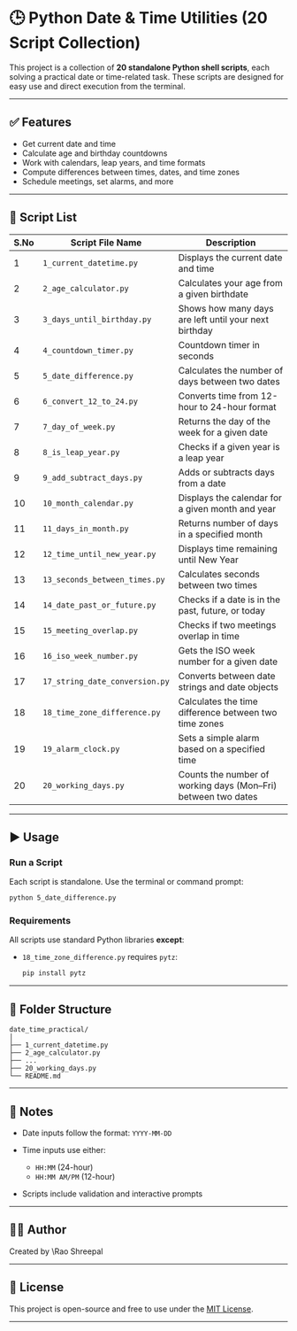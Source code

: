 
# 🕒 Python Date & Time Utilities (20 Script Collection)

This project is a collection of **20 standalone Python shell scripts**, each solving a practical date or time-related task. These scripts are designed for easy use and direct execution from the terminal.

---

## ✅ Features

- Get current date and time
- Calculate age and birthday countdowns
- Work with calendars, leap years, and time formats
- Compute differences between times, dates, and time zones
- Schedule meetings, set alarms, and more

---

## 📁 Script List

| S.No | Script File Name              | Description |
|------|-------------------------------|-------------|
| 1    | `1_current_datetime.py`       | Displays the current date and time |
| 2    | `2_age_calculator.py`         | Calculates your age from a given birthdate |
| 3    | `3_days_until_birthday.py`    | Shows how many days are left until your next birthday |
| 4    | `4_countdown_timer.py`        | Countdown timer in seconds |
| 5    | `5_date_difference.py`        | Calculates the number of days between two dates |
| 6    | `6_convert_12_to_24.py`       | Converts time from 12-hour to 24-hour format |
| 7    | `7_day_of_week.py`            | Returns the day of the week for a given date |
| 8    | `8_is_leap_year.py`           | Checks if a given year is a leap year |
| 9    | `9_add_subtract_days.py`      | Adds or subtracts days from a date |
| 10   | `10_month_calendar.py`        | Displays the calendar for a given month and year |
| 11   | `11_days_in_month.py`         | Returns number of days in a specified month |
| 12   | `12_time_until_new_year.py`   | Displays time remaining until New Year |
| 13   | `13_seconds_between_times.py` | Calculates seconds between two times |
| 14   | `14_date_past_or_future.py`   | Checks if a date is in the past, future, or today |
| 15   | `15_meeting_overlap.py`       | Checks if two meetings overlap in time |
| 16   | `16_iso_week_number.py`       | Gets the ISO week number for a given date |
| 17   | `17_string_date_conversion.py`| Converts between date strings and date objects |
| 18   | `18_time_zone_difference.py`  | Calculates the time difference between two time zones |
| 19   | `19_alarm_clock.py`           | Sets a simple alarm based on a specified time |
| 20   | `20_working_days.py`          | Counts the number of working days (Mon–Fri) between two dates |

---

## ▶️ Usage

### Run a Script
Each script is standalone. Use the terminal or command prompt:

```bash
python 5_date_difference.py
````

### Requirements

All scripts use standard Python libraries **except**:

* `18_time_zone_difference.py` requires `pytz`:

  ```bash
  pip install pytz
  ```

---

## 🧩 Folder Structure

```
date_time_practical/
│
├── 1_current_datetime.py
├── 2_age_calculator.py
├── ...
├── 20_working_days.py
└── README.md
```

---

## 📌 Notes

* Date inputs follow the format: `YYYY-MM-DD`
* Time inputs use either:

  * `HH:MM` (24-hour)
  * `HH:MM AM/PM` (12-hour)
* Scripts include validation and interactive prompts

---

## 👨‍💻 Author

Created by \Rao Shreepal

---

## 📝 License

This project is open-source and free to use under the [MIT License](LICENSE).



---

